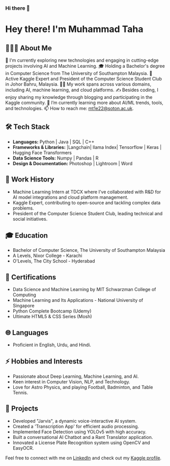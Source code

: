 ### Hi there 👋
# Hey there! I'm Muhammad Taha

## 👨🏻‍💻 About Me

🔭 I'm currently exploring new technologies and engaging in cutting-edge projects involving AI and Machine Learning.
🎓 Holding a Bachelor's degree in Computer Science from The University of Southampton Malaysia.
💼 Active Kaggle Expert and President of the Computer Science Student Club in Johor Bahru, Malaysia.
👨‍💻 My work spans across various domains, including AI, machine learning, and cloud platforms. 
✍️ Besides coding, I enjoy sharing my knowledge through blogging and participating in the Kaggle community.
🌱 I’m currently learning more about AI/ML trends, tools, and technologies.
📫 How to reach me: [mt1e22@soton.ac.uk](mailto:mt1e22@soton.ac.uk).

## 🛠 Tech Stack

- **Languages:** Python | Java | SQL | C++
- **Frameworks & Libraries:** |Langchain| llama Index| Tensorflow | Keras | Hugging Face Transformers
- **Data Science Tools:** Numpy | Pandas | R
- **Design & Documentation:** Photoshop | Lightroom | Word

## 📖 Work History

- Machine Learning Intern at TDCX where I've collaborated with R&D for AI model integrations and cloud platform management.
- Kaggle Expert, contributing to open-source and tackling complex data problems.
- President of the Computer Science Student Club, leading technical and social initiatives.

## 🎓 Education

- Bachelor of Computer Science, The University of Southampton Malaysia
- A Levels, Nixor College - Karachi
- O'Levels, The City School - Hyderabad

## 🏅 Certifications

- Data Science and Machine Learning by MIT Schwarzman College of Computing
- Machine Learning and Its Applications - National University of Singapore
- Python Complete Bootcamp (Udemy)
- Ultimate HTML5 & CSS Series (Mosh)

## 🌐 Languages

- Proficient in English, Urdu, and Hindi.

## ⚡ Hobbies and Interests

- Passionate about Deep Learning, Machine Learning, and AI.
- Keen interest in Computer Vision, NLP, and Technology.
- Love for Astro Physics, and playing Football, Badminton, and Table Tennis.

## 🚀 Projects

- Developed "Jarvis", a dynamic voice-interactive AI system.
- Created a 'Transcription App' for efficient audio processing.
- Implemented Face Detection using YOLOv5 with high accuracy.
- Built a conversational AI Chatbot and a Rant Translator application.
- Innovated a License Plate Recognition system using OpenCV and EasyOCR.

Feel free to connect with me on [LinkedIn](https://www.linkedin.com/in/mtaha21/) and check out my [Kaggle profile](https://www.kaggle.com/gfxtaha).

<!--
**taham655/taham655** is a ✨ _special_ ✨ repository because its `README.md` (this file) appears on your GitHub profile.

Here are some ideas to get you started:

- 🔭 I’m currently working on ...
- 🌱 I’m currently learning ...
- 👯 I’m looking to collaborate on ...
- 🤔 I’m looking for help with ...
- 💬 Ask me about ...
- 📫 How to reach me: ...
- 😄 Pronouns: ...
- ⚡ Fun fact: ...
-->
